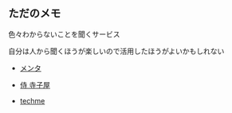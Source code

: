 ## ただのメモ


色々わからないことを聞くサービス

自分は人から聞くほうが楽しいので活用したほうがよいかもしれない

- [メンタ]()

- [侍 寺子屋]()

- [techme](https://techme.jp/)
